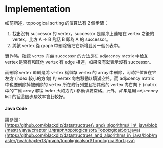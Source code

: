 # Implementation

如前所述，topological sorting 的演算法有 2 個步驟：

1. 找出沒有 successor 的 vertex。successor 是順序上連結在 vertex 之後的 vertex，比方 A -&gt; B 的話 B 即為 A 的 successor。
2. 將該 vertex 從 graph 中刪除後把它新增到另一個列表中。

實作時，確認 vertex 有無 successor 的方法是在 adjacency matrix 中檢查 vertex 是否有和其他 vertex 有 edge 相連，如果沒有就表示沒有 successor。

而刪除 vertex 時則是將 vertex 從儲存 vertex 的 array 中刪除，同時把位置在它左方 \(index 較小的方向\) 的 vertex 向右移動以填滿空格。而 adjacency matrix 中也要刪除掉被刪除的 vertex 所在的行列並且把其他的 vertex 向右向下 \(matrix 中的二維 array 都往 index 大的方向\) 移動填補空格。此外，如果是用 adjacency list 的話這個步驟效率會比較好。

#### Java Code

請參照：[https://github.com/blackdiz/datastructrues\_and\_algorithms\_in\_java/blob/master/java/chapter13/graph/topologicalsort/TopologicalSort.java](https://github.com/blackdiz/datastructrues_and_algorithms_in_java/blob/master/java/chapter13/graph/topologicalsort/TopologicalSort.java)



